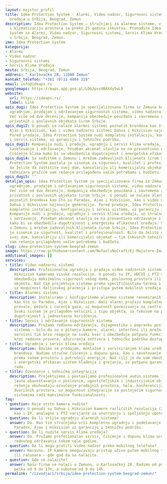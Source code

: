 ```yaml
---
layout: majstor_profil
title: Idea Protection System - Alarmi, Video nadzor, Sigurnosni sistemi, Servis Klima
  Uređaja u Srbija, Beograd, Zemun
description: Idea Protection System – stručnjaci za alarmne sisteme, video nadzor
  i klimatizaciju prostora sa preko 25 godina iskustva. Pronađite Idea Protection
  System za Alarmi, Video nadzor, Sigurnosni sistemi, Servis Klima Uređaja usluge
  u Srbija, Beograd, Zemun.
ime: Idea Protection System
kategorija:
- Alarmi
- Video nadzor
- Sigurnosni sistemi
- Servis Klima Uređaja
mesto: Srbija, Beograd, Zemun
address: " Karlovačka 28, 11080 Zemun"
kontakt_telefon: "+381 (0)11 4084 318"
email: info@ideaps.rs
googlemaps: https://maps.app.goo.gl/LDGJpvs9BAXdy5wL9
website:
  url: https://ideaps.rs/
  label: Link
opis_dugi: Idea Protection System je specijalizovana firma iz Zemuna koja se bavi
  ugradnjom, prodajom i održavanjem sigurnosnih sistema, video nadzora i klimatizacije.
  Već više od dve decenije, kompanija obezbeđuje pouzdana i savremena rešenja za zaštitu
  privatnih i poslovnih objekata širom Srbije.
opis_dugi2: U ponudi se nalaze alarmni sistemi poznatih brendova kao što su Paradox,
  Ajax i Hikvision, kao i video nadzorni sistemi Dahua i Hikvision najnovije generacije.
  Pored prodaje, Idea Protection System nudi kompletnu instalaciju, konfiguraciju
  i servis sistema, uz garanciju i tehničku podršku.
opis_dugi3: Kompanija nudi i prodaju, ugradnju i servis klima uređaja, uz stručno
  savetovanje i održavanje. Poseban akcenat stavlja se na preventivno održavanje i
  čišćenje klima kako bi se obezbedila dugotrajnost i energetska efikasnost uređaja.
opis_dugi4: Sa sedištem u Zemunu i mrežom zadovoljnih klijenata širom Srbije, Idea
  Protection System postala je sinonim za sigurnost, kvalitet i profesionalnost. Bilo
  da želite da zaštitite svoj dom, kancelariju ili komercijalni objekat – tim iskusnih
  tehničara pružiće vam rešenje prilagođeno vašim potrebama i budžetu.
opis_dugi5: ''
detaljan_opis: Idea Protection System je specijalizovana firma iz Zemuna koja se bavi
  ugradnjom, prodajom i održavanjem sigurnosnih sistema, video nadzora i klimatizacije.
  Već više od dve decenije, kompanija obezbeđuje pouzdana i savremena rešenja za zaštitu
  privatnih i poslovnih objekata širom Srbije. U ponudi se nalaze alarmni sistemi
  poznatih brendova kao što su Paradox, Ajax i Hikvision, kao i video nadzorni sistemi
  Dahua i Hikvision najnovije generacije. Pored prodaje, Idea Protection System nudi
  kompletnu instalaciju, konfiguraciju i servis sistema, uz garanciju i tehničku podršku.
  Kompanija nudi i prodaju, ugradnju i servis klima uređaja, uz stručno savetovanje
  i održavanje. Poseban akcenat stavlja se na preventivno održavanje i čišćenje klima
  kako bi se obezbedila dugotrajnost i energetska efikasnost uređaja. Sa sedištem
  u Zemunu i mrežom zadovoljnih klijenata širom Srbije, Idea Protection System postala
  je sinonim za sigurnost, kvalitet i profesionalnost. Bilo da želite da zaštitite
  svoj dom, kancelariju ili komercijalni objekat – tim iskusnih tehničara pružiće
  vam rešenje prilagođeno vašim potrebama i budžetu.
slug: idea-protection-system-beograd-zemun
image: https://raw.githubusercontent.com/NoToolsNoCraft/Ej-Majstore-Images/refs/heads/main/Images/IPS%20Idea%20protection%20system%20logo.webp
additional_images: []
services:
- title: Video nadzorni sistemi
  description: Profesionalna ugradnja i prodaja video nadzornih sistema sa Dahua i
    Hikvision kamerama visoke rezolucije. U ponudi su IP, HDCVI i PTZ sistemi koji
    obezbeđuju maksimalnu sigurnost vašeg doma, poslovnog prostora ili industrijskog
    objekta. Naš tim projektuje sisteme prema specifičnostima terena i potrebama korisnika,
    uz mogućnost daljinskog praćenja i pristupa putem mobilnih uređaja.
- title: Alarmni sistemi
  description: Instaliramo i konfigurišemo alarmne sisteme renomiranih proizvođača
    kao što su Paradox, Ajax i Hikvision. Naši alarmi pružaju kompletnu zaštitu od
    provale, požara i curenja gasa, uz mogućnost povezivanja na centralu za dojavu.
    Svaki sistem je prilagođen veličini i tipu objekta, sa fokusom na pouzdanost,
    dugotrajnost i jednostavno korišćenje.
- title: Servis i održavanje sigurnosnih sistema
  description: Pružamo redovno održavanje, dijagnostiku i popravku postojećih sigurnosnih
    sistema – bilo da su u pitanju kamere, alarmi, interfoni ili mrežni uređaji. Naš
    servisni tim brzo reaguje na svaki kvar i obezbeđuje potpunu funkcionalnost sistema
    kroz redovne provere, ažuriranja softvera i tehničku podršku dostupnu 24/7.
- title: Ugradnja i servis klima uređaja
  description: Bavimo se prodajom, montažom i servisiranjem klima uređaja svih poznatih
    brendova. Nudimo stručno čišćenje i dopunu gasa, kao i savetovanje o izboru uređaja
    prema vašem prostoru i potrošnji energije. Naš cilj je da vam obezbedimo dugotrajan
    i energetski efikasan sistem hlađenja i grejanja, uz potpunu garanciju kvaliteta
    rada.
- title: Ozvučenje i tehnička integracija
  description: Projektujemo i postavljamo profesionalne audio sisteme i sisteme za
    javno obaveštavanje u poslovnim, ugostiteljskim i industrijskim objektima. Naša
    rešenja obuhvataju ozvučenje prodajnih prostora, hala, konferencijskih sala i
    dvorišnih prostora, uz mogućnost integracije sa postojećim sigurnosnim i mrežnim
    sistemima radi maksimalne funkcionalnosti.
faq:
- question: Koje vrste kamera nudite?
  answer: U ponudi su Dahua i Hikvision kamere različitih rezolucija (2MP, 5MP, 8MP),
    kao i IP, analogne i PTZ varijante za unutrašnju i spoljašnju upotrebu.
- question: Da li vršite ugradnju alarmnih sistema?
  answer: Da. Naš tim stručnjaka vrši kompletnu ugradnju i podešavanje alarmnih sistema
    Paradox, Ajax i Hikvision uz garanciju i tehničku podršku.
- question: Da li nudite servis klima uređaja?
  answer: Da. Pružamo profesionalan servis, čišćenje i dopunu klima uređaja, uz mogućnost
    redovnog održavanja tokom cele godine.
- question: Da li mogu pratiti video nadzor preko mobilnog telefona?
  answer: Naravno. IP kamere omogućavaju pristup uživo putem mobilnog telefona, tableta
    ili računara – gde god da se nalazite.
- question: Gde se nalazite?
  answer: Naša firma se nalazi u Zemunu, u Karlovačkoj 28. Radimo od ponedeljka do
    petka od 9 do 17h, a subotom od 9 do 14h.
permalink: "/izvodjaci/srbija/idea-protection-system-beograd-zemun/"
---
```

